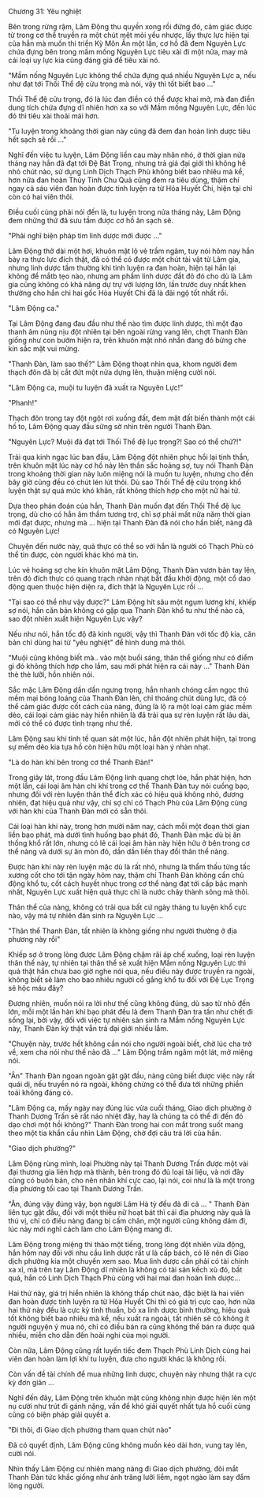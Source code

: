




Chương 31: Yêu nghiệt


Bên trong rừng rậm, Lâm Động thu quyền xong rồi đứng đó, cảm giác được từ trong cơ thể truyền ra một chút mệt mỏi yếu nhược, lấy thực lực hiện tại của hắn mà muốn thi triển Kỳ Môn Ấn một lần, cơ hồ đã đem Nguyên Lực chứa đựng bên trong mầm mống Nguyên Lực tiêu xài đi một nửa, may mà cái loại uy lực kia cũng đáng giá để tiêu xài nó.

"Mầm nống Nguyên Lực không thể chứa đựng quá nhiều Nguyên Lực a, nếu như đạt tới Thối Thể đệ cửu trọng mà nói, vậy thì tốt biết bao …"

Thối Thể đệ cửu trọng, đó là lúc đan điền có thể được khai mở, mà đan điền dung tích chứa đựng dĩ nhiên hơn xa so với Mầm mống Nguyên Lực, đến lúc đó thì tiêu xài thoải mái hơn.

"Tu luyện trong khoảng thời gian này cũng đã đem đan hoàn linh dược tiêu hết sạch sẽ rồi …"

Nghĩ đến việc tu luyện, Lâm Động liền cau mày nhăn nhó, ở thời gian nửa tháng nay hắn đã đạt tới Đệ Bát Trọng, nhưng trả giá đại giới thì không hề nhỏ chút nào, sử dụng Linh Dịch Thạch Phù không biết bao nhiêu mà kể, hơn nữa đan hoàn Thủy Tinh Chu Quả cũng đem ra tiêu dùng, thậm chí ngay cả sáu viên đan hoàn được tinh luyện ra từ Hỏa Huyết Chi, hiện tại chỉ còn có hai viên thôi.

Điều cuối cùng phải nói đến là, tu luyện trong nửa tháng này, Lâm Động đem những thứ đã sưu tầm được cơ hồ ăn sạch sẽ.

"Phải nghĩ biện pháp tìm linh dược mới được …"

Lâm Động thở dài một hơi, khuôn mặt lộ vẻ trầm ngâm, tuy nói hôm nay hắn bày ra thực lực đích thật, đã có thể có được một chút tài vật từ Lâm gia, nhưng linh dược tầm thường khi tinh luyện ra đan hoàn, hiện tại hắn lại không để mắtb tẹo nào, nhưng am phẩm linh dược đắt đỏ đó cho dù là Lâm gia cũng không có khả năng dự trự với lượng lớn, lần trước duy nhất khen thưởng cho hắn chỉ hai gốc Hỏa Huyết Chi đã là đãi ngộ tốt nhất rồi.

"Lâm Động ca."

Tại Lâm Động đang đau đầu như thế nào tìm được linh dược, thì một đạo thanh âm nũng nịu đột nhiên tại bên ngoài rừng vang lên, chợt Thanh Đàn giống như con bướm hiện ra, trên khuôn mặt nhỏ nhắn đang đỏ bừng che kín sắc mặt vui mừng.

"Thanh Đàn, làm sao thế?" Lâm Động thoạt nhìn qua, khom người đem thạch đôn đã bị cắt đứt một nửa dựng lên, thuận miệng cười nói.

"Lâm Động ca, muội tu luyện đã xuất ra Nguyên Lực!"

"Phanh!"

Thạch đôn trong tay đột ngột rơi xuống đất, đem mặt đất biến thành một cái hố to, Lâm Động quay đầu sững sờ nhìn trên người Thanh Đàn.

"Nguyên Lực? Muội đã đạt tới Thối Thể đệ lục trọng?! Sao có thể chứ?!"

Trải qua kinh ngạc lúc ban đầu, Lâm Động đột nhiên phục hồi lại tinh thần, trên khuôn mặt lúc này cơ hồ nảy lên thần sắc hoảng sợ, tuy nói Thanh Đàn trong khoảng thời gian này luôn miệng nói là muốn tu luyện, nhưng cho đến bây giờ cũng đều có chút lén lút thôi. Dù sao Thối Thể đệ cửu trọng khổ luyện thật sự quá mức khó khăn, rất không thích hợp cho một nữ hài tử.

Dựa theo phán đoán của hắn, Thanh Đàn muốn đạt đến Thối Thể đệ lục trọng, dù cho có hắn âm thầm tương trợ, chỉ sợ phải mất nửa năm thời gian mới đạt được, nhưng mà … hiện tại Thanh Đàn đã nói cho hắn biết, nàng đã có Nguyên Lực!

Chuyện đến nước này, quả thực có thể so với hắn là người có Thạch Phù có thể tin được, còn người khác khó mà tin.

Lúc vẻ hoảng sợ che kín khuôn mặt Lâm Động, Thanh Đàn vươn bàn tay lên, trên đó đích thực có quang trạch nhàn nhạt bắt đầu khởi động, một cổ dao động quen thuộc hiện diện ra, đích thật là Nguyên Lực rồi …

"Tại sao có thể như vậy được?" Lâm Động hít sâu một ngụm lương khí, khiếp sợ nói, hắn căn bản không có gặp qua Thanh Đàn khổ tu như thế nào cả, sao đột nhiên xuất hiện Nguyên Lực vậy?

Nếu như nói, hắn tốc độ đã kinh người, vậy thì Thanh Đàn với tốc độ kia, căn bản chỉ dùng hai từ "yêu nghiệt" để hình dung mà thôi.

"Muội cũng không biết mà.. vào một buổi sáng, thân thể giống như có điểm gì đó không thích hợp cho lắm, sau mới phát hiện ra cái này …" Thanh Đàn thè thè lưỡi, hồn nhiên nói.

Sắc mặc Lâm Động dần dần ngưng trọng, hắn nhanh chóng cầm ngọc thủ mềm mại bóng loáng của Thanh Đàn lên, chỉ thoáng chút dùng lực, đã có thể cảm giác được cốt cách của nàng, đúng là lộ ra một loại cảm giác mềm dẻo, cái loại cảm giác này hiển nhiên là đã trải qua sự rèn luyện rất lâu dài, mới có thể có được tình trạng như thế.

Lâm Động sau khi tinh tế quan sát một lúc, hắn đột nhiên phát hiện, tại trong sự mềm dẻo kia tựa hồ còn hiện hữu một loại hàn ý nhàn nhạt.

"Là do hàn khí bên trong cơ thể Thanh Đàn!"

Trong giây lát, trong đầu Lâm Động linh quang chợt lóe, hắn phát hiện, hơn một lần, cái loại âm hàn chi khí trong cơ thể Thanh Đàn tuy nói cuồng bạo, nhưng đối với rèn luyện thân thể đích xác có hiệu quả không nhỏ, đương nhiên, đạt hiệu quả như vậy, chỉ sợ chỉ có Thạch Phù của Lâm Động cùng với hàn khí của Thanh Đàn mới có sẵn thôi.

Cái loại hàn khí này, trong hơn mười năm nay, cách mỗi một đoạn thời gian liền bạo phát, mà dưới tình huống bạo phát đó, Thanh Đàn mặc dù bị ăn thống khổ rất lớn, nhưng có lẽ cái loại âm hàn này hiện hữu ở bên trong cơ thể nàng và dưới sự ăn mòn đó, dần dần liền thay đổi thân thể nàng.

Được hàn khí này rèn luyện mặc dù là rất nhỏ, nhưng là thẩm thấu từng tấc xương cốt cho tới tận ngày hôm nay, thậm chí Thanh Đàn không cần chủ động khổ tu, cốt cách huyết nhục trong cơ thể nàng đạt tới cấp bậc mạnh nhất, Nguyên Lực xuất hiện quả thực chỉ là nước chảy thành sông mà thôi.

Thân thể của nàng, không có trải qua bất cứ ngày tháng tu luyện khổ cực nào, vậy mà tự nhiên đản sinh ra Nguyên Lực …

"Thân thể Thanh Đàn, tất nhiên là không giống như người thường ở địa phương này rồi"

Khiếp sợ ở trong lòng được Lâm Động chậm rãi áp chế xuống, loại rèn luyện thân thể này, tự nhiên tại thân thể sẽ xuất hiện Mầm nống Nguyên Lực thì quả thật hắn chưa bao giờ nghe nói qua, nếu điều này được truyền ra ngoài, không biết sẽ làm cho bao nhiêu người cố gắng khổ tu đối với Đệ Lục Trọng sẽ hộc máu đây?

Đương nhiên, muốn nói ra lời như thế cũng không đúng, dù sao từ nhỏ đến lớn, mỗi một lần hàn khí bạo phát đều là đem Thanh Đàn tra tấn như chết đi sống lại, bởi vậy, đối với việc tự nhiên sản sinh ra Mầm nống Nguyên Lực này, Thanh Đàn kỳ thật vẫn trả đại giới nhiều lắm.

"Chuyện này, trước hết không cần nói cho người ngoài biết, chờ lúc cha trở về, xem cha nói như thế nào đã …" Lâm Động trầm ngâm một lát, mở miệng nói.

"Ân" Thanh Đàn ngoan ngoãn gật gật đầu, nàng cũng biết được việc này rất quái dị, nếu truyền nó ra ngoài, không chừng có thể đưa tới những phiền toái không đáng có.

"Lâm Động ca, mấy ngày nay đúng lúc vừa cuối tháng, Giao dịch phường ở Thanh Dương Trấn sẽ rất náo nhiệt đây, hay là chúng ta có thể đi đến đó dạo chơi một hồi không?" Thanh Đàn trong hai con mắt trong suốt mang theo một tia khẩn cầu nhìn Lâm Động, chờ đợi câu trả lời của hắn.

"Giao dịch phường?"

Lâm Động rùng mình, loại Phường này tại Thanh Dương Trấn được một vài đại thương gia liên hợp mà thành, bên trong đó đủ loại tài liệu, và nơi đây cũng có buôn bán, cho nên nhân khí cực cao, lại nói, coi như là là một trong địa phương tối cao tại Thanh Dương Trấn.

"Ân, đúng vậy đúng vậy, bọn người Lâm Hà tỷ đều đã đi cả … " Thanh Đàn liên tục gật đầu, đối với một thiếu nữ hoạt bát thì cái địa phương này quả là thú vị, chỉ có điều nàng đang bị cấm chân, một người cũng không dám đi, lúc này mới nghĩ cách làm cho Lâm Động mang đi.

Lâm Động trong miệng thì thào một tiếng, trong lòng đột nhiên vừa động, hắn hôm nay đối với nhu cầu linh dược rất ư là cấp bách, có lẽ nên đi Giao dịch phường kia một chuyến xem sao. Mua linh dược cần phải có tài chính xa xỉ, mà trên tay Lâm Động dĩ nhiên là không có tài sản kếch xù đó, bất quá, hắn có Linh Dịch Thạch Phù cùng với hai mai đan hoàn linh dược…

Hai thứ này, giá trị hiển nhiên là không thấp chút nào, đặc biệt là hai viên đan hoàn được tinh luyện ra từ Hỏa Huyết Chi thì có giá trị cực cao, hơn nữa hai thứ này đều là cực kỳ tinh thuần, bỏ xa linh dược bình thường, hiệu quả tốt không biết bao nhiêu mà kể, nếu xuất ra ngoài, tất nhiên sẽ có không ít người nguyện ý mua nó, chỉ có điều bán ra cũng không thể bán ra được quá nhiều, miễn cho dẫn đến hoài nghi của mọi người.

Còn nữa, Lâm Động cũng rất luyến tiếc đem Thạch Phù Linh Dịch cùng hai viên đan hoàn làm lợi khí tu luyện, đưa cho người khác là không rồi.

Còn vấn đề tài chính để mua những linh dược, chuyện này nhưng thật ra cực kỳ đơn giản …

Nghĩ đến đây, Lâm Động trên khuôn mặt cũng không nhịn được hiện lên một nụ cười như trút đi gánh nặng, vấn đề khó giải quyết nhất tựa hồ cuối cùng cũng có biện pháp giải quyết a.

"Đi thôi, đi Giao dịch phường tham quan chút nào"

Đã có quyết định, Lâm Động cũng không muốn kéo dài hơn, vung tay lên, cười nói.

Nhìn thấy Lâm Động cư nhiên mang nàng đi Giao dịch phường, đôi mắt Thanh Đàn tức khắc giống như ánh trăng lưỡi liềm, ngọt ngào làm say đắm lòng người.




